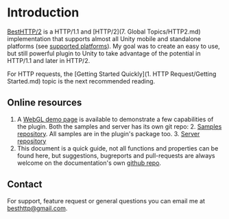 # Introduction
[BestHTTP/2](http://u3d.as/1E3h "BestHTTP/2") is a HTTP/1.1 and [HTTP/2](7. Global Topics/HTTP2.md) implementation that supports almost all Unity mobile and standalone platforms (see [supported platforms](platforms.md)).
My goal was to create an easy to use, but still powerful plugin to Unity to take advantage of the potential in HTTP/1.1 and later in HTTP/2.

For HTTP requests, the [Getting Started Quickly](1. HTTP Request/Getting Started.md) topic is the next recommended reading.

## Online resources

1. A [WebGL demo page](https://besthttpdemo.azureedge.net/) is available to demonstrate a few capabilities of the plugin. Both the samples and server has its own git repo:
	2. [Samples repository](https://github.com/Benedicht/BestHTTP_Examples). All samples are in the plugin's package too.
	3. [Server repository](https://github.com/Benedicht/BestHTTP_DemoSite)
2. This document is a quick guide, not all functions and properties can be found here, but suggestions, bugreports and pull-requests are always welcome on the documentation's own [github repo](https://github.com/Benedicht/BestHTTP-Documentation).

## Contact

For support, feature request or general questions you can email me at <besthttp@gmail.com>.